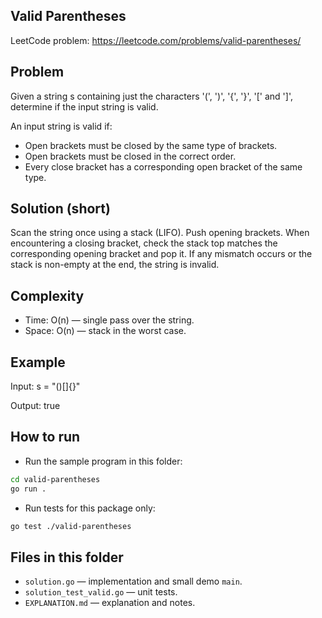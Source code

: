## Valid Parentheses

LeetCode problem: https://leetcode.com/problems/valid-parentheses/

## Problem

Given a string s containing just the characters '(', ')', '{', '}', '[' and ']', determine if the input string is valid.

An input string is valid if:

- Open brackets must be closed by the same type of brackets.
- Open brackets must be closed in the correct order.
- Every close bracket has a corresponding open bracket of the same type.

## Solution (short)

Scan the string once using a stack (LIFO). Push opening brackets. When encountering a closing bracket, check the stack top matches the corresponding opening bracket and pop it. If any mismatch occurs or the stack is non-empty at the end, the string is invalid.

## Complexity

- Time: O(n) — single pass over the string.
- Space: O(n) — stack in the worst case.

## Example

Input: s = "()[]{}"

Output: true

## How to run

- Run the sample program in this folder:

```bash
cd valid-parentheses
go run .
```

- Run tests for this package only:

```bash
go test ./valid-parentheses
```

## Files in this folder

- `solution.go` — implementation and small demo `main`.
- `solution_test_valid.go` — unit tests.
- `EXPLANATION.md` — explanation and notes.

